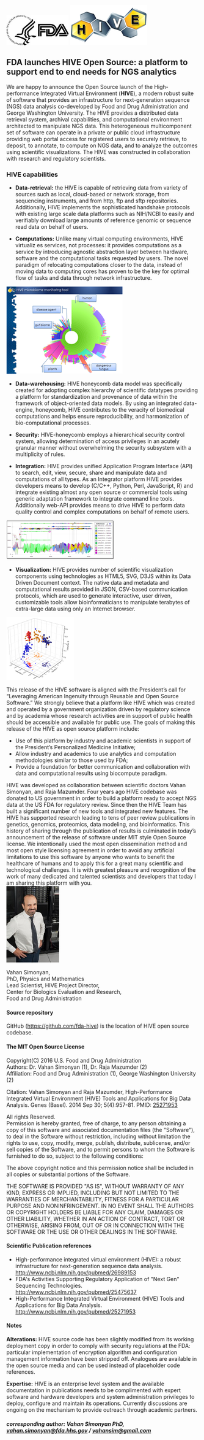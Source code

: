 
![FDA logo](doc/images/fda_logo.jpg) ![HIVE logo](doc/images/hive_logo.png)

## FDA launches HIVE Open Source: a platform to support end to end needs for NGS analytics

We are happy to announce the Open Source launch of the High-performance Integrated Virtual Environment (**HIVE**),
a modern robust suite of software that provides an infrastructure for next-generation sequence (NGS)
data analysis co-developed by Food and Drug Administration and George Washington University. The HIVE provides
a distributed data retrieval system, archival capabilities, and computational environment architected to manipulate
NGS data. This heterogeneous multicomponent set of software can operate in a private or public cloud infrastructure
providing web portal access for registered users to securely retrieve, to deposit, to annotate, to compute on NGS
data, and to analyze the outcomes using scientific visualizations.  The HIVE was constructed in collaboration with
research and regulatory scientists.

### HIVE capabilities

- **Data-retrieval:** the HIVE is capable of retrieving data from variety of sources such as local, cloud-based
or network storage, from sequencing instruments, and from http, ftp and sftp repositories. Additionally,
HIVE implements the sophisticated handshake protocols with existing large scale data platforms such as
NIH/NCBI to easily and verifiably download large amounts of reference genomic or sequence read data on
behalf of users.

- **Computations:** Unlike many virtual computing environments, HIVE virtualiz es services, not processes:
it provides computations as a service by introducing agnostic abstraction layer between hardware, software
and the computational tasks requested by users. The novel paradigm of relocating computations closer to the
data, instead of moving data to computing cores has proven to be the key for optimal flow of tasks and data
through network infrastructure.

![computations](doc/images/computations.png)

- **Data-warehousing:** HIVE honeycomb data model was specifically created for adopting complex hierarchy
of scientific datatypes providing a platform for standardization and provenance of data within the framework
of object-oriented data models. By using an integrated data-engine, honeycomb, HIVE contributes to the
veracity of biomedical computations and helps ensure reproducibility, and harmonization of bio-computational processes.

- **Security:** HIVE-honeycomb employs a hierarchical security control system, allowing determination of access
privileges in an acutely granular manner without overwhelming the security subsystem with a multiplicity of rules.

- **Integration:** HIVE provides unified Application Program Interface (API) to search, edit, view, secure,
share and manipulate data and computations of all types.  As an Integrator platform HIVE provides developers
means to develop (C/C++, Python, Perl, JavaScript, R) and integrate existing almost any open source or
commercial tools using generic adaptation framework to integrate command line tools. Additionally web-API
provides means to drive HIVE to perform data quality control and complex computations on behalf of remote users.

![integration](doc/images/integration.png)

- **Visualization:** HIVE provides number of scientific visualization components using technologies as HTML5,
SVG, D3JS within its Data Driven Document context. The native data and metadata and computational results provided
in JSON, CSV-based communication protocols, which are used to generate interactive, user driven, customizable
tools allow bioinformaticians to manipulate terabytes of extra-large data using only an Internet browser.

![visualization](doc/images/visualization.png)

This release of the HIVE software is aligned with the President’s call for “Leveraging American Ingenuity through
Reusable and Open Source Software.” We strongly believe that a platform like HIVE which was created and operated
by a government organization driven by regulatory science and by academia whose research activities are in support
of public health should be accessible and available for public use. The goals of making this release of the HIVE
as open source platform include:  
- Use of this platform by industry and academic scientists in support of the President’s Personalized Medicine Initiative;
- Allow industry and academics to use analytics and computation methodologies similar to those used by FDA;
- Provide a foundation for better communication and collaboration with data and computational results using biocompute paradigm.

HIVE was developed as collaboration between scientific doctors Vahan Simonyan, and Raja Mazumder. Four years ago HIVE
codebase was donated to US government in order to build a platform ready to accept NGS data at the US FDA for regulatory
review. Since then the HIVE Team has built a significant number of new tools and integrated new features. The HIVE has
supported research leading to tens of peer review publications in genetics, genomics, proteomics, data modeling, and
bioinformatics. This history of sharing through the publication of results is culminated in today’s announcement of
the release of software under MIT style Open Source license. We intentionally used the most open dissemination method
and most open style licensing agreement in order to avoid any artificial limitations to use this software by anyone who
wants to benefit the healthcare of humans and to apply this for a great many scientific and technological challenges. It
is with greatest pleasure and recognition of the work of many dedicated and talented scientists and developers that today
I am sharing this platform with you.  
![Vahan Simonyan](doc/images/vahan_simonyan.jpg)

Vahan Simonyan,  
PhD, Physics and Mathematics  
Lead Scientist, HIVE Project Director,  
Center for Biologics Evaluation and Research,  
Food and Drug Administration

#### Source repository
  GitHub (https://github.com/fda-hive) is the location of HIVE open source codebase.

#### The MIT Open Source License

Copyright(C) 2016 U.S. Food and Drug Administration  
Authors: Dr. Vahan Simonyan (1), Dr. Raja Mazumder (2)  
Affiliation: Food and Drug Administration (1), George Washington University (2)  

Citation: Vahan Simonyan and Raja Mazumder, High-Performance Integrated Virtual Environment (HIVE)
Tools and Applications for Big Data Analysis. Genes (Basel).
2014 Sep 30; 5(4):957-81. PMID: [25271953](http://www.ncbi.nlm.nih.gov/pubmed/25271953)

All rights Reserved.  
  Permission is hereby granted, free of charge, to any person obtaining a copy of this software and associated
  documentation files (the "Software"), to deal in the Software without restriction, including without limitation
  the rights to use, copy, modify, merge, publish, distribute, sublicense, and/or sell copies of the Software, and
  to permit persons to whom the Software is furnished to do so, subject to the following conditions:

The above copyright notice and this permission notice shall be included in all copies or substantial portions of the Software.

THE SOFTWARE IS PROVIDED "AS IS", WITHOUT WARRANTY OF ANY KIND, EXPRESS OR IMPLIED, INCLUDING BUT NOT LIMITED TO
THE WARRANTIES OF MERCHANTABILITY, FITNESS FOR A PARTICULAR PURPOSE AND NONINFRINGEMENT. IN NO EVENT SHALL THE AUTHORS
OR COPYRIGHT HOLDERS BE LIABLE FOR ANY CLAIM, DAMAGES OR OTHER LIABILITY, WHETHER IN AN ACTION OF CONTRACT, TORT OR OTHERWISE,
ARISING FROM, OUT OF OR IN CONNECTION WITH THE SOFTWARE OR THE USE OR OTHER DEALINGS IN THE SOFTWARE.

#### Scientific Publication references

- High-performance integrated virtual environment (HIVE): a robust infrastructure for next-generation
  sequence data analysis. http://www.ncbi.nlm.nih.gov/pubmed/26989153
- FDA's Activities Supporting Regulatory Application of "Next Gen" Sequencing Technologies.
  http://www.ncbi.nlm.nih.gov/pubmed/25475637
- High-Performance Integrated Virtual Environment (HIVE) Tools and Applications for Big Data Analysis.
  http://www.ncbi.nlm.nih.gov/pubmed/25271953

#### Notes
  **Alterations:** HIVE source code has been slightly modified from its working deployment copy in order to comply
  with security regulations at the FDA: particular implementation of encryption algorithm and configuration management
  information have been stripped off. Analogues are available in the open source media and can be used instead of
  placeholder code references. 

  **Expertise:** HIVE is an enterprise level system and the available documentation in publications needs to be complimented
  with expert software and hardware developers and system administration privileges to deploy, configure and maintain its
  operations. Currently discussions are ongoing on the mechanism to provide outreach through academic partners.

##### *corresponding author: Vahan Simonyan PhD, vahan.simonyan@fda.hhs.gov / vahansim@gmail.com*
